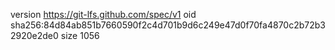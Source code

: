 version https://git-lfs.github.com/spec/v1
oid sha256:84d84ab851b7660590f2c4d701b9d6c249e47d0f70fa4870c2b72b32920e2de0
size 1056
